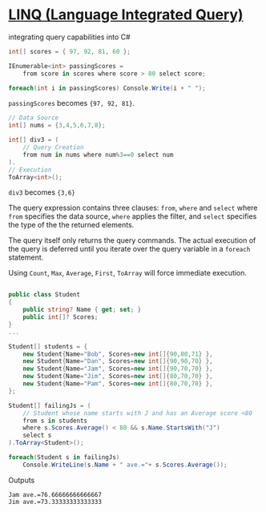 # [LINQ (Language Integrated Query)](https://learn.microsoft.com/en-us/dotnet/csharp/programming-guide/concepts/linq/introduction-to-linq-queries?source=recommendations)

integrating query capabilities into C#

```C#
int[] scores = { 97, 92, 81, 60 };

IEnumerable<int> passingScores = 
    from score in scores where score > 80 select score;

foreach(int i in passingScores) Console.Write(i + " ");
```
`passingScores` becomes `{97, 92, 81}`.

```C#
// Data Source
int[] nums = {3,4,5,6,7,8};

int[] div3 = (
    // Query Creation
    from num in nums where num%3==0 select num
).
// Execution
ToArray<int>();
```
`div3` becomes `{3,6}`

The query  expression contains three clauses: `from`, `where` and `select` where `from` specifies the data source, `where` applies the filter, and `select` specifies the type of the the returned elements.

The query itself only returns the query commands. The actual execution of the query is deferred until you iterate over the query variable in a `foreach` statement. 

Using `Count`, `Max`, `Average`, `First`, `ToArray` will force immediate execution. 

```C#

public class Student
{
    public string? Name { get; set; }
    public int[]? Scores;
}
...

Student[] students = {
    new Student{Name="Bob", Scores=new int[]{90,80,71} },
    new Student{Name="Dan", Scores=new int[]{90,90,70} },
    new Student{Name="Jam", Scores=new int[]{90,70,70} },
    new Student{Name="Jim", Scores=new int[]{80,70,70} },
    new Student{Name="Pam", Scores=new int[]{80,70,70} },
};

Student[] failingJs = ( 
    // Student whose name starts with J and has an Average score <80
    from s in students 
    where s.Scores.Average() < 80 && s.Name.StartsWith("J")
    select s
).ToArray<Student>();

foreach(Student s in failingJs) 
    Console.WriteLine(s.Name + " ave.="+ s.Scores.Average());
```
Outputs
```
Jam ave.=76.66666666666667
Jim ave.=73.33333333333333
```